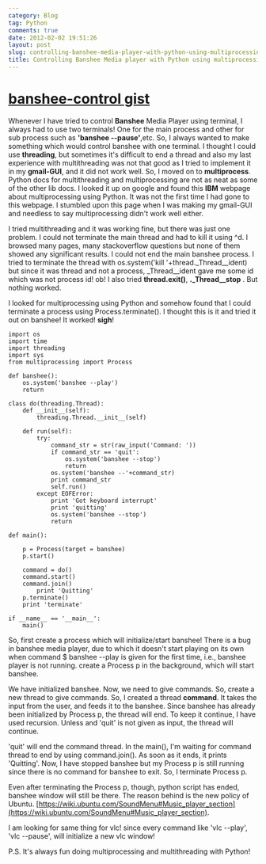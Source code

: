 ```yaml
---
category: Blog
tag: Python
comments: true
date: 2012-02-02 19:51:26
layout: post
slug: controlling-banshee-media-player-with-python-using-multiprocessing-and-threading
title: Controlling Banshee Media player with Python using multiprocessing and threading
---
```


# [banshee-control gist](https://gist.github.com/1719217)




Whenever I have tried to control **Banshee** Media Player using terminal, I always had to use two terminals! One for the main process and other for sub process such as **'banshee --pause'**,etc.
So, I always wanted to make something which would control banshee with one terminal.
I thought I could use **threading**, but sometimes it's difficult to end a thread and also my last experience with multithreading was not that good as I tried to implement it in my **gmail-GUI**, and it did not work well.
So, I moved on to **multiprocess**. Python docs for multithreading and multiprocessing are not as neat as some of the other lib docs. I looked it up on google and found this **IBM** webpage about multiprocessing using Python. It was not the first time I had gone to this webpage. I stumbled upon this page when I was making my gmail-GUI and needless to say multiprocessing didn't work well either.

I tried multithreading and it was working fine, but there was just one problem. I could not terminate the main thread and had to kill it using ^d. I browsed many pages, many stackoverflow questions but none of them showed any significant results. I could not end the main banshee process. I tried to terminate the thread with os.system('kill '+thread._Thread__ident) but since it was thread and not a process, _Thread__ident gave me some id which was not process id! ob! I also tried **thread.exit()**, **._Thread__stop** . But nothing worked.

<!-- more -->

I looked for multiprocessing using Python and somehow found that I could terminate a process using Process.terminate(). I thought this is it and tried it out on banshee! It worked! **sigh**!

    
    import os
    import time
    import threading
    import sys
    from multiprocessing import Process
    
    def banshee():
    	os.system('banshee --play')
    	return
    
    class do(threading.Thread):
    	def __init__(self):
    		threading.Thread.__init__(self)
    
    	def run(self):
    		try:
    			command_str = str(raw_input('Command: '))
    			if command_str == 'quit':
    				os.system('banshee --stop')
    				return
    			os.system('banshee --'+command_str)
    			print command_str
    			self.run()
    		except EOFError:
    			print 'Got keyboard interrupt'
    			print 'quitting'
    			os.system('banshee --stop')
    			return
    
    def main():
    
    	p = Process(target = banshee)
    	p.start()
    
    	command = do()
    	command.start()
    	command.join()
            print 'Quitting'
    	p.terminate()
    	print 'terminate'
    
    if __name__ == '__main__':
    	main()
    




So, first create a process which will initialize/start banshee!
There is a bug in banshee media player, due to which it doesn't start playing on its own when command
$ banshee --play is given for the first time, i.e., banshee player is not running.
create a Process p in the background, which will start banshee.

We have initialized banshee. Now, we need to give commands. So, create a new thread to give commands.
So, I created a thread **command**. It takes the input from the user, and feeds it to the banshee.
Since banshee has already been initialized by Process p, the thread will end. To keep it continue, I have used recursion. Unless and 'quit' is not given as input, the thread will continue.

'quit' will end the command thread. In the main(), I'm waiting for command thread to end by using command.join(). As soon as it ends, it prints 'Quitting'. Now, I have stopped banshee but my Process p is still running since there is no command for banshee to exit. So, I terminate Process p.

Even after terminating the Process p, though, python script has ended, banshee window will still be there. The reason behind is the new policy of Ubuntu. [https://wiki.ubuntu.com/SoundMenu#Music_player_section](https://wiki.ubuntu.com/SoundMenu#Music_player_section).

I am looking for same thing for vlc! since every command like 'vlc --play', 'vlc --pause', will initialize a new vlc window!

P.S. It's always fun doing multiprocessing and multithreading with Python!
